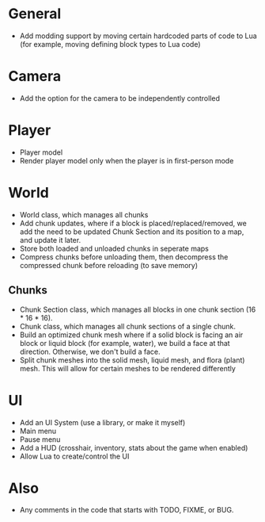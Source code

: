 # General
- Add modding support by moving certain hardcoded parts of code to Lua (for example, moving defining block types to Lua code)

# Camera
- Add the option for the camera to be independently controlled

# Player
- Player model
- Render player model only when the player is in first-person mode

# World
- World class, which manages all chunks
- Add chunk updates, where if a block is placed/replaced/removed, we add the need to be updated Chunk Section and its position to a map, and update it later.
- Store both loaded and unloaded chunks in seperate maps
- Compress chunks before unloading them, then decompress the compressed chunk before reloading (to save memory)
## Chunks
- Chunk Section class, which manages all blocks in one chunk section (16 * 16 * 16).
- Chunk class, which manages all chunk sections of a single chunk.
- Build an optimized chunk mesh where if a solid block is facing an air block or liquid block (for example, water), we build a face at that direction. Otherwise, we don't build a face.
- Split chunk meshes into the solid mesh, liquid mesh, and flora (plant) mesh. This will allow for certain meshes to be rendered differently 

# UI
- Add an UI System (use a library, or make it myself)
- Main menu
- Pause menu
- Add a HUD (crosshair, inventory, stats about the game when enabled)
- Allow Lua to create/control the UI

# Also
- Any comments in the code that starts with TODO, FIXME, or BUG.
